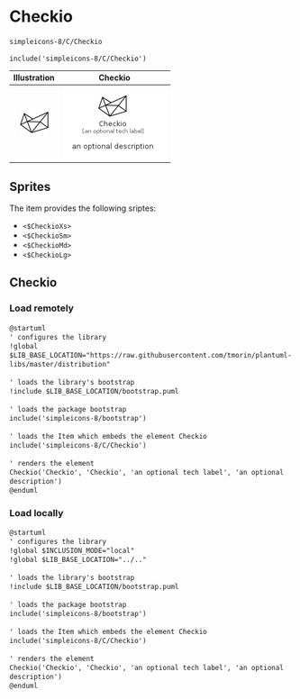 # Checkio


```text
simpleicons-8/C/Checkio
```

```text
include('simpleicons-8/C/Checkio')
```



| Illustration | Checkio |
| :---: | :---: |
| ![illustration for Illustration](../../simpleicons-8/C/Checkio.png) | ![illustration for Checkio](../../simpleicons-8/C/Checkio.Local.png) |



## Sprites
The item provides the following sriptes:

- `<$CheckioXs>`
- `<$CheckioSm>`
- `<$CheckioMd>`
- `<$CheckioLg>`





## Checkio

### Load remotely
```plantuml
@startuml
' configures the library
!global $LIB_BASE_LOCATION="https://raw.githubusercontent.com/tmorin/plantuml-libs/master/distribution"

' loads the library's bootstrap
!include $LIB_BASE_LOCATION/bootstrap.puml

' loads the package bootstrap
include('simpleicons-8/bootstrap')

' loads the Item which embeds the element Checkio
include('simpleicons-8/C/Checkio')

' renders the element
Checkio('Checkio', 'Checkio', 'an optional tech label', 'an optional description')
@enduml
```

### Load locally
```plantuml
@startuml
' configures the library
!global $INCLUSION_MODE="local"
!global $LIB_BASE_LOCATION="../.."

' loads the library's bootstrap
!include $LIB_BASE_LOCATION/bootstrap.puml

' loads the package bootstrap
include('simpleicons-8/bootstrap')

' loads the Item which embeds the element Checkio
include('simpleicons-8/C/Checkio')

' renders the element
Checkio('Checkio', 'Checkio', 'an optional tech label', 'an optional description')
@enduml
```

